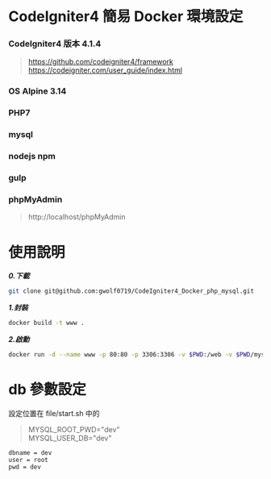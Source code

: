 # CodeIgniter4 簡易 Docker 環境設定   
### CodeIgniter4 版本  4.1.4  
> https://github.com/codeigniter4/framework  
> https://codeigniter.com/user_guide/index.html  

### OS Alpine 3.14
### PHP7
### mysql
### nodejs npm  
### gulp  
### phpMyAdmin   
> http://localhost/phpMyAdmin  

# 使用說明 
***0.下載***    
```bash  
git clone git@github.com:gwolf0719/CodeIgniter4_Docker_php_mysql.git
```

***1.封裝***  
```bash  
docker build -t www .  
```

***2.啟動***   
```bash   
docker run -d --name www -p 80:80 -p 3306:3306 -v $PWD:/web -v $PWD/mysqlfile:/var/lib/mysql  www   
```
# db 參數設定   
設定位置在 file/start.sh 中的  
> MYSQL_ROOT_PWD="dev"  
> MYSQL_USER_DB="dev"  
```  
dbname = dev 
user = root 
pwd = dev
```
